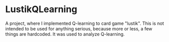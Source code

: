 # LustikQLearning

A project, where I implemented Q-learning to card game "lustik". This is not intended to be used for anything serious, because
more or less, a few things are hardcoded. It was used to analyze Q-learning.
